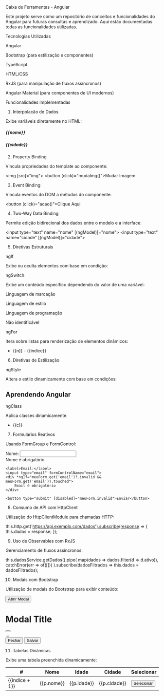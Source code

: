 Caixa de Ferramentas - Angular

Este projeto serve como um repositório de conceitos e funcionalidades do Angular para futuras consultas e aprendizado. Aqui estão documentadas todas as funcionalidades utilizadas.

Tecnologias Utilizadas

Angular

Bootstrap (para estilização e componentes)

TypeScript

HTML/CSS

RxJS (para manipulação de fluxos assíncronos)

Angular Material (para componentes de UI modernos)

Funcionalidades Implementadas

1. Interpolacão de Dados

Exibe variáveis diretamente no HTML:

<h5>{{nome}}</h5>
<h5>{{cidade}}</h5>

2. Property Binding

Vincula propriedades do template ao componente:

<img [src]="img">
<button (click)="mudaImg()">Mudar Imagem</button>

3. Event Binding

Vincula eventos do DOM a métodos do componente:

<button (click)="acao()">Clique Aqui</button>

4. Two-Way Data Binding

Permite edição bidirecional dos dados entre o modelo e a interface:

<input type="text" name="nome" [(ngModel)]="nome">
<input type="text" name="cidade" [(ngModel)]="cidade">

5. Diretivas Estruturais

ngIf

Exibe ou oculta elementos com base em condição:

<div class="quadrado" *ngIf="exibir"></div>

ngSwitch

Exibe um conteúdo específico dependendo do valor de uma variável:

<div [ngSwitch]="linguagem">
    <p *ngSwitchCase="'HTML'">Linguagem de marcação</p>
    <p *ngSwitchCase="'CSS'">Linguagem de estilo</p>
    <p *ngSwitchCase="'JAVA'">Linguagem de programação</p>
    <p *ngSwitchDefault>Não identificável</p>
</div>

ngFor

Itera sobre listas para renderização de elementos dinâmicos:

<ul>
    <li *ngFor="let n of nomes; index as indice">{{n}} - {{indice}}</li>
</ul>

6. Diretivas de Estilização

ngStyle

Altera o estilo dinamicamente com base em condições:

<h2 class="texto" [ngStyle]="{'color': condicao ? 'green' : 'red'}">Aprendendo Angular</h2>

ngClass

Aplica classes dinamicamente:

<ul>
    <li *ngFor="let c of candidatos"
    [ngClass]="c === 'Aprovado' ? 'fonteVerde' : 'fonteVermelha'">{{c}}</li>
</ul>

7. Formulários Reativos

Usando FormGroup e FormControl:

<form [formGroup]="meuForm" (ngSubmit)="enviarForm()">
    <label>Nome:</label>
    <input type="text" formControlName="nome">
    <div *ngIf="meuForm.get('nome')?.invalid && meuForm.get('nome')?.touched">
        Nome é obrigatório
    </div>
    
    <label>Email:</label>
    <input type="email" formControlName="email">
    <div *ngIf="meuForm.get('email')?.invalid && meuForm.get('email')?.touched">
        Email é obrigatório
    </div>
    
    <button type="submit" [disabled]="meuForm.invalid">Enviar</button>
</form>

8. Consumo de API com HttpClient

Utilização do HttpClientModule para chamadas HTTP:

this.http.get('https://api.exemplo.com/dados').subscribe(response => {
    this.dados = response;
});

9. Uso de Observables com RxJS

Gerenciamento de fluxos assíncronos:

this.dadosService.getDados().pipe(
    map(dados => dados.filter(d => d.ativo)),
    catchError(err => of([]))
).subscribe(dadosFiltrados => this.dados = dadosFiltrados);

10. Modais com Bootstrap

Utilização de modais do Bootstrap para exibir conteúdo:

<button type="button" class="btn btn-primary" data-bs-toggle="modal" data-bs-target="#exampleModal">
    Abrir Modal
</button>
<div class="modal fade" id="exampleModal" tabindex="-1" aria-labelledby="exampleModalLabel" aria-hidden="true">
    <div class="modal-dialog">
        <div class="modal-content">
            <div class="modal-header">
                <h1 class="modal-title fs-5" id="exampleModalLabel">Modal Title</h1>
                <button type="button" class="btn-close" data-bs-dismiss="modal" aria-label="Fechar"></button>
            </div>
            <div class="modal-body">
                ...
            </div>
            <div class="modal-footer">
                <button type="button" class="btn btn-secondary" data-bs-dismiss="modal">Fechar</button>
                <button type="button" class="btn btn-primary">Salvar</button>
            </div>
        </div>
    </div>
</div>

11. Tabelas Dinâmicas

Exibe uma tabela preenchida dinamicamente:

<table class="table">
    <thead>
        <tr>
            <th>#</th>
            <th>Nome</th>
            <th>Idade</th>
            <th>Cidade</th>
            <th>Selecionar</th>
        </tr>
    </thead>
    <tbody>
        <tr *ngFor="let p of pessoas; index as indice">
            <td>{{indice + 1}}</td>
            <td>{{p.nome}}</td>
            <td>{{p.idade}}</td>
            <td>{{p.cidade}}</td>
            <td><button class="btn btn-primary" (click)="selecionar(indice)">Selecionar</button></td>
        </tr>
    </tbody>
</table>
